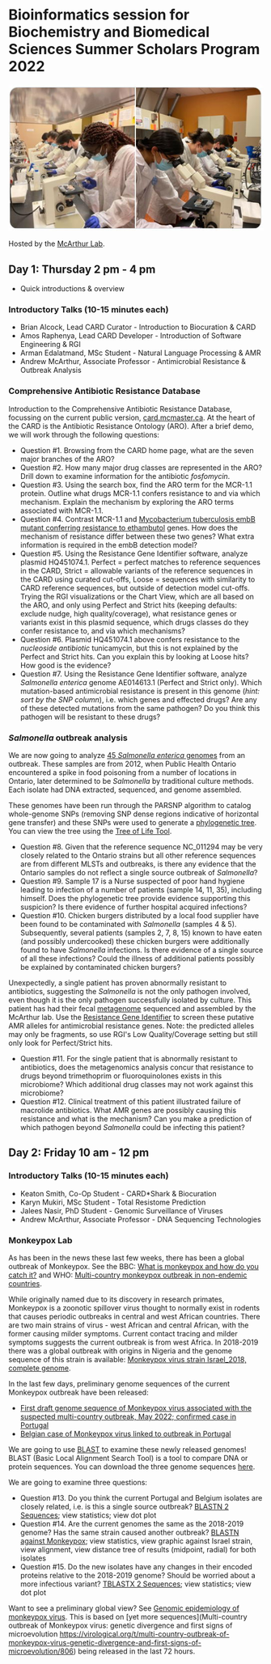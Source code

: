 # Bioinformatics session for Biochemistry and Biomedical Sciences Summer Scholars Program 2022 

![Scholars](/img/scholars.jpg)

Hosted by the [McArthur Lab](http://mcarthurbioinformatics.ca).

## Day 1: Thursday 2 pm - 4 pm

* Quick introductions & overview

### Introductory Talks (10-15 minutes each)

* Brian Alcock, Lead CARD Curator - Introduction to Biocuration & CARD
* Amos Raphenya, Lead CARD Developer - Introduction of Software Engineering & RGI
* Arman Edalatmand, MSc Student - Natural Language Processing & AMR
* Andrew McArthur, Associate Professor - Antimicrobial Resistance & Outbreak Analysis

### Comprehensive Antibiotic Resistance Database

Introduction to the Comprehensive Antibiotic Resistance Database, focussing on the current public version, [card.mcmaster.ca](http://card.mcmaster.ca). At the heart of the CARD is the Antibiotic Resistance Ontology (ARO). After a brief demo, we will work through the following questions:

* Question #1. Browsing from the CARD home page, what are the seven major branches of the ARO?
* Question #2. How many major drug classes are represented in the ARO? Drill down to examine information for the antibiotic *fosfomycin*.
* Question #3. Using the search box, find the ARO term for the MCR-1.1 protein. Outline what drugs MCR-1.1 confers resistance to and via which mechanism. Explain the mechanism by exploring the ARO terms associated with MCR-1.1.
* Question #4. Contrast MCR-1.1 and [Mycobacterium tuberculosis embB mutant conferring resistance to ethambutol](https://card.mcmaster.ca/ontology/39910) genes. How does the mechanism of resistance differ between these two genes? What extra information is required in the embB detection model?
* Question #5. Using the Resistance Gene Identifier software, analyze plasmid HQ451074.1. Perfect = perfect matches to reference sequences in the CARD, Strict = allowable variants of the reference sequences in the CARD using curated cut-offs, Loose = sequences with similarity to CARD reference sequences, but outside of detection model cut-offs. Trying the RGI visualizations or the Chart View, which are all based on the ARO, and only using Perfect and Strict hits (keeping defaults: exclude nudge, high quality/coverage), what resistance genes or variants exist in this plasmid sequence, which drugs classes do they confer resistance to, and via which mechanisms?
* Question #6. Plasmid HQ451074.1 above confers resistance to the *nucleoside antibiotic* tunicamycin, but this is not explained by the Perfect and Strict hits. Can you explain this by looking at Loose hits? How good is the evidence?
* Question #7. Using the Resistance Gene Identifier software, analyze *Salmonella enterica* genome AE014613.1 (Perfect and Strict only). Which mutation-based antimicrobial resistance is present in this genome (*hint: sort by the SNP column*), i.e. which genes and effected drugs? Are any of these detected mutations from the same pathogen? Do you think this pathogen will be resistant to these drugs?

### *Salmonella* outbreak analysis

We are now going to analyze [45 *Salmonella enterica* genomes](/data/Salmonella_genomes) from an outbreak. These samples are from 2012, when Public Health Ontario encountered a spike in food poisoning from a number of locations in Ontario, later determined to be *Salmonella* by traditional culture methods. Each isolate had DNA extracted, sequenced, and genome assembled. 

These genomes have been run through the PARSNP algorithm to catalog whole-genome SNPs (removing SNP dense regions indicative of horizontal gene transfer) and these SNPs were used to generate a [phylogenetic tree](/data/Salmonella_tree/parsnp.tree). You can view the tree using the [Tree of Life Tool](https://itol.embl.de).

* Question #8. Given that the reference sequence NC_011294 may be very closely related to the Ontario strains but all other reference sequences are from different MLSTs and outbreaks, is there any evidence that the Ontario samples do not reflect a single source outbreak of *Salmonella*? 
* Question #9. Sample 17 is a Nurse suspected of poor hand hygiene leading to infection of a number of patients (sample 14, 11, 35), including himself. Does the phylogenetic tree provide evidence supporting this suspicion? Is there evidence of further hospital acquired infections?
* Question #10. Chicken burgers distributed by a local food supplier have been found to be contaminated with *Salmonella* (samples 4 & 5). Subsequently, several patients (samples 2, 7, 8, 15) known to have eaten (and possibly undercooked) these chicken burgers were additionally found to have *Salmonella* infections. Is there evidence of a single source of all these infections? Could the illness of additional patients possibly be explained by contaminated chicken burgers?

Unexpectedly, a single patient has proven abnormally resistant to antibiotics, suggesting the *Salmonella* is not the only pathogen involved, even though it is the only pathogen successfully isolated by culture. This patient has had their fecal [metagenome](/data/Salmonella_metagenome/metagenomics.fasta.gz) sequenced and assembled by the McArthur lab. Use the [Resistance Gene Identifier](https://card.mcmaster.ca/analyze/rgi) to screen these putative AMR alleles for antimicrobial resistance genes. Note: the predicted alleles may only be fragments, so use RGI's Low Quality/Coverage setting but still only look for Perfect/Strict hits.

* Question #11. For the single patient that is abnormally resistant to antibiotics, does the metagenomics analysis concur that resistance to drugs beyond trimethoprim or fluoroquinolones exists in this microbiome? Which additional drug classes may not work against this microbiome?
* Question #12. Clinical treatment of this patient illustrated failure of macrolide antibiotics. What AMR genes are possibly causing this resistance and what is the mechanism? Can you make a prediction of which pathogen beyond *Salmonella* could be infecting this patient?

## Day 2: Friday 10 am - 12 pm

### Introductory Talks  (10-15 minutes each)

* Keaton Smith, Co-Op Student - CARD*Shark & Biocuration
* Karyn Mukiri, MSc Student - Total Resistome Prediction
* Jalees Nasir, PhD Student - Genomic Surveillance of Viruses
* Andrew McArthur, Associate Professor - DNA Sequencing Technologies

### Monkeypox Lab

As has been in the news these last few weeks, there has been a global outbreak of Monkeypox. See the BBC: [What is monkeypox and how do you catch it?](https://www.bbc.com/news/health-45665821) and WHO: [Multi-country monkeypox outbreak in non-endemic countries](https://www.who.int/emergencies/disease-outbreak-news/item/2022-DON385). 

While originally named due to its discovery in research primates, Monkeypox is a zoonotic spillover virus thought to normally exist in rodents that causes periodic outbreaks in central and west African countries. There are two main strains of virus - west African and central African, with the former causing milder symptoms. Current contact tracing and milder symptoms suggests the current outbreak is from west Africa. In 2018-2019 there was a global outbreak with origins in Nigeria and the genome sequence of this strain is available: [Monkeypox virus strain Israel_2018, complete genome](https://www.ncbi.nlm.nih.gov/nuccore/MN648051.1?report=genbank).

In the last few days, preliminary genome sequences of the current Monkeypox outbreak have been released:
* [First draft genome sequence of Monkeypox virus associated with the suspected multi-country outbreak, May 2022; confirmed case in Portugal](https://virological.org/t/first-draft-genome-sequence-of-monkeypox-virus-associated-with-the-suspected-multi-country-outbreak-may-2022-confirmed-case-in-portugal/799)
* [Belgian case of Monkeypox virus linked to outbreak in Portugal](https://virological.org/t/belgian-case-of-monkeypox-virus-linked-to-outbreak-in-portugal/801)

We are going to use [BLAST](https://blast.ncbi.nlm.nih.gov/Blast.cgi) to examine these newly released genomes! BLAST (Basic Local Alignment Search Tool) is a tool to compare DNA or protein sequences. You can download the three genome sequences [here](/data/Monkeypox).

We are going to examine three questions:

* Question #13. Do you think the current Portugal and Belgium isolates are closely related, i.e. is this a single source outbreak? [BLASTN 2 Sequences](https://blast.ncbi.nlm.nih.gov/Blast.cgi?PROGRAM=blastn&PAGE_TYPE=BlastSearch&BLAST_SPEC=blast2seq&LINK_LOC=blasttab&LAST_PAGE=blastp&BLAST_INIT=blast2seq); view statistics; view dot plot
* Question #14. Are the current genomes the same as the 2018-2019 genome? Has the same strain caused another outbreak? [BLASTN against Monkeypox](https://blast.ncbi.nlm.nih.gov/Blast.cgi?PROGRAM=blastn&PAGE_TYPE=BlastSearch&LINK_LOC=blasthome); view statistics, view graphic against Israel strain, view alignment, view distance tree of results (midpoint, radial) for both isolates 
* Question #15. Do the new isolates have any changes in their encoded proteins relative to the 2018-2019 genome? Should be worried about a more infectious variant? [TBLASTX 2 Sequences](https://blast.ncbi.nlm.nih.gov/Blast.cgi?PROGRAM=tblastx&PAGE_TYPE=BlastSearch&BLAST_SPEC=blast2seq&LINK_LOC=blasttab&LAST_PAGE=blastn&BLAST_INIT=blast2seq); view statistics; view dot plot

Want to see a preliminary global view? See [Genomic epidemiology of monkeypox virus](https://nextstrain.org/monkeypox). This is based on [yet more sequences](Multi-country outbreak of Monkeypox virus: genetic divergence and first signs of microevolution https://virological.org/t/multi-country-outbreak-of-monkeypox-virus-genetic-divergence-and-first-signs-of-microevolution/806) being released in the last 72 hours.



